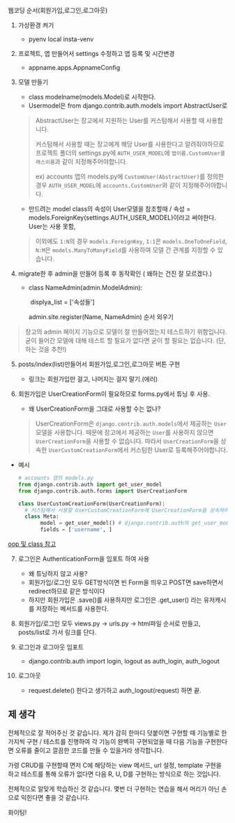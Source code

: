 웹코딩 순서(회원가입,로그인,로그아웃)

1. 가상환경 켜기

   - pyenv local insta-venv

2. 프로젝트, 앱 만들어서 settings 수정하고 앱 등록 및 시간변경

   - appname.apps.AppnameConfig

3. 모델 만들기

   - class modelname(models.Model)로 시작한다. 
   - Usermodel은 from django.contrib.auth.models import AbstractUser로
   > AbstractUser는 장고에서 지원하는 User를 커스텀해서 사용할 때 사용합니다.
   >
   > 커스텀해서 사용할 때는 장고에게 해당 User를 사용한다고 알려줘야하므로 프로젝트 폴더의 settings.py에 `AUTH_USER_MODEL`에 `앱이름.CustomUser클래스이름`과 같이 지정해주어야합니다.
   >
   > ex) accounts 앱의 models.py에 `CustomUser(AbstractUser)`를 정의한 경우 `AUTH_USER_MODEL`에 `accounts.CustomUser`와 같이 지정해주어야합니다.
   - 만드려는 model class의 속성이 User모델을 참조할때 / 속성 = models.ForeignKey(settings.AUTH_USER_MODEL)이라고 써야한다. User는 사용 못함,
   > 이외에도 `1:N`의 경우 `models.ForeignKey`, `1:1`은 `models.OneToOneField`, `N:M`은 `models.ManyToManyField`를 사용하여 모델 간 관계를 지정할 수 있습니다.

4. migrate한 후 admin을 만들어 등록 후 동작확인 ( 왜하는 건진 잘 모르겠다.)

   - class NameAdmin(admin.ModelAdmin):

     ​	displya_list = ['속성들']

     admin.site.register(Name, NameAdmin) 순서 외우기

> 장고의 admin 페이지 기능으로 모델이 잘 만들어졌는지 테스트하기 위함입니다. 굳이 들어간 모델에 대해 테스트 할 필요가 없다면 굳이 할 필요는 없습니다. (단, 하는 것을 추천!)

5. posts/index(list)만들어서 회원가입,로그인,로그아웃 버튼 구현

   - 링크는 회원가입만 걸고, 나머지는 걸지 말기.(에러)

6. 회원가입은 UserCreationForm이 필요하므로 forms.py에서 튜닝 후 사용.

   - 왜 UserCreationForm을 그대로 사용할 수는 없나?
   > UserCreationForm은 `django.contrib.auth.models`에서 제공하는 `User` 모델을 사용합니다. 때문에 장고에서 제공하는 `User`를 사용하지 않으면 `UserCreationForm`을 사용할 수 없습니다. 따라서 `UserCreationForm`을 상속한 `UserCustomCreationForm`에서 커스텀한 User로 등록해주어야합니다.

- 예시

   ```python
   # accounts 앱의 models.py
   from django.contrib.auth import get_user_model
   from django.contrib.auth.forms import UserCreationForm

   class UserCustomCreationForm(UserCreationForm):
     # 커스텀해서 사용할 UserCustomCreationForm에 UserCreationForm을 상속하여 UserCreationForm의 기능을 그대로 사용하면서 model 정의만 바꿔줌 (OOP의 override 개념)
     class Meta:
          model = get_user_model() # django.contrib.auth의 get_user_model 메서드는 현재 장고 프로젝트에서 가리키고 있는 User 클래스를 반환한다.
          fields = ['username', ]
   ```

[oop 및 class 참고](https://wikidocs.net/28#_9)

7. 로그인은 AuthenticationForm을 임포트 하여 사용

   - 왜 튜닝하지 않고 사용?
   - 회원가입/로그인 모두 GET방식이면 빈 Form을 띄우고 POST면 save하면서 redirect하므로 같은 방식이다
   - 하지만 회원가입은 .save()를 사용하지만 로그인은 .get_user() 라는 유저캐시를 저장하는 메서드를 사용한다.

8. 회원가입/로그인 모두 views.py -> urls.py -> html파일 순서로 만들고, posts/list로 가서 링크를 단다.

9. 로그인과 로그아웃 임포트

   - django.contrib.auth import login, logout as auth_login, auth_logout

10. 로그아웃

    - request.delete() 한다고 생가하고 auth_logout(request) 하면 끝.

## 제 생각

전체적으로 잘 적어주신 것 같습니다. 제가 감히 한마디 덧붙이면 구현할 때 기능별로 한가지씩 구현 / 테스트를 진행하여 각 기능이 완벽히 구현되었을 때 다음 기능을 구현한다면 오류를 줄이고 깔끔한 코드를 만들 수 있을거라 생각합니다.

가령 CRUD를 구현할때 면저 C에 해당하는 view 메서드, url 설정, template 구현을 하고 테스트를 통해 오류가 없다면 다음 R, U, D를 구현하는 방식으로 하는 것입니다.

전체적으로 알맞게 학습하신 것 같습니다. 몇번 더 구현하는 연습을 해서 머리가 아닌 손으로 익힌다면 좋을 것 같습니다.

화이팅!